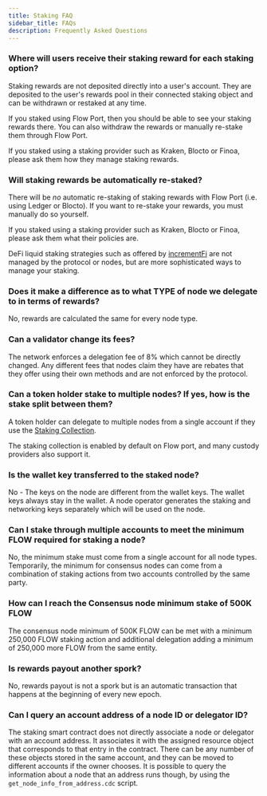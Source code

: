 ```yaml
---
title: Staking FAQ
sidebar_title: FAQs
description: Frequently Asked Questions
---
```


### Where will users receive their staking reward for each staking option?

Staking rewards are not deposited directly into a user's account.
They are deposited to the user's rewards pool in their connected staking object
and can be withdrawn or restaked at any time.

If you staked using Flow Port, then you should be able to see your staking rewards there.
You can also withdraw the rewards or manually re-stake them through Flow Port.

If you staked using a staking provider such as Kraken, Blocto or Finoa,
please ask them how they manage staking rewards.

### Will staking rewards be automatically re-staked?

There will be _no_ automatic re-staking of staking rewards with Flow Port (i.e. using Ledger or Blocto).
If you want to re-stake your rewards, you must manually do so yourself.

If you staked using a staking provider such as Kraken, Blocto or Finoa,
please ask them what their policies are.

DeFi liquid staking strategies such as offered by [incrementFi](https://app.increment.fi/staking)
are not managed by the protocol or nodes, but are more sophisticated ways
to manage your staking.

### Does it make a difference as to what TYPE of node we delegate to in terms of rewards?

No, rewards are calculated the same for every node type.

### Can a validator change its fees?

The network enforces a delegation fee of 8% which cannot be directly changed.
Any different fees that nodes claim they have are rebates that they
offer using their own methods and are not enforced by the protocol. 

### Can a token holder stake to multiple nodes? If yes, how is the stake split between them?

A token holder can delegate to multiple nodes from a single account if they use the 
[Staking Collection](./14-staking-collection.mdx).

The staking collection is enabled by default on Flow port, and many custody providers also support it.

### Is the wallet key transferred to the staked node?

No - The keys on the node are different from the wallet keys. The wallet keys always stay in the wallet.
A node operator generates the staking and networking keys separately which will be used on the node.

### Can I stake through multiple accounts to meet the minimum FLOW required for staking a node?

No, the minimum stake must come from a single account for all node types.
Temporarily, the minimum for consensus nodes can come from a combination
of staking actions from two accounts controlled by the same party.

### How can I reach the Consensus node minimum stake of 500K FLOW

The consensus node minimum of 500K FLOW can be met with a minimum
250,000 FLOW staking action and additional delegation
adding a minimum of 250,000 more FLOW from the same entity.

### Is rewards payout another spork?

No, rewards payout is not a spork but is an automatic transaction that happens
at the beginning of every new epoch.

### Can I query an account address of a node ID or delegator ID?

The staking smart contract does not directly associate a node or delegator with an account address. 
It associates it with the assigned resource object that corresponds to that entry in the contract. 
There can be any number of these objects stored in the same account, 
and they can be moved to different accounts if the owner chooses.
It is possible to query the information about a node that an address runs though, by using the
`get_node_info_from_address.cdc` script.